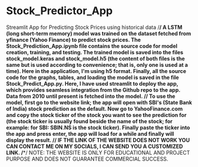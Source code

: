 # Stock_Predictor_App
Streamlit App for Predicting Stock Prices using historical data
/****************************************************************************************************************************/
A LSTM (long short-term memory) model was trained on the dataset fetched from yfinance (Yahoo Finance) to predict stock prices. The Stock_Prediction_App.ipynb file contains the source code for model creation, training, and testing. The trained model is saved into the files stock_model.keras and stock_model.h5 (the content of both files is the same but is used according to convenience; that is, only one is used at a time). Here in the application, I'm using h5 format. Finally, all the source code for the graphs, tables, and loading the model is saved in the file Stock_Predict_App.py. Here, I have used streamlit to deploy the app, which provides seamless integration from the Github repo to the app. Data from 2010 until present is fetched into the model.
/******************************************************************************************************************************/
To use the model, first go to the website link; the app will open with SBI's (State Bank of India) stock prediction as the default. Now go to YahooFinance.com and copy the stock ticker of the stock you want to see the prediction for (the stock ticker is usually found beside the name of the stock; for example: for SBI: SBIN.NS is the stock ticker). Finally paste the ticker into the app and press enter, the app will load for a while and finally will display the result.
/****************************************************************************************************************************/
IF THE LINK OF THE WEBSITE DOES NOT WORK YOU CAN CONTACT ME ON MY SOCIALS, I CAN SEND YOU A CUSTOMIZED LINK.
/***************************************************************************************************************************/
NOTE: THE WEBSITE IS ONLY FOR EDUCATIONAL AND PROJECT PURPOSE AND DOES NOT GUARANTEE COMMERCIAL SUCCESS.
